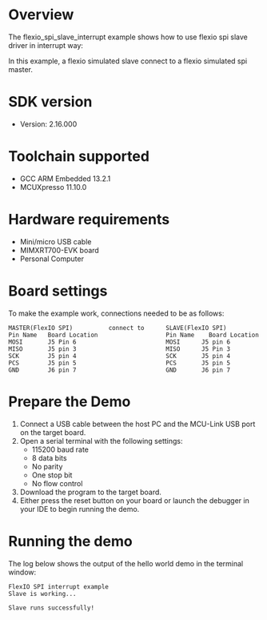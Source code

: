 Overview
========
The flexio_spi_slave_interrupt example shows how to use flexio spi slave  driver in interrupt way:

In this example, a flexio simulated slave connect to a flexio simulated spi master.

SDK version
===========
- Version: 2.16.000

Toolchain supported
===================
- GCC ARM Embedded  13.2.1
- MCUXpresso  11.10.0

Hardware requirements
=====================
- Mini/micro USB cable
- MIMXRT700-EVK board
- Personal Computer

Board settings
==============
To make the example work, connections needed to be as follows:
~~~~~~~~~~~~~~~~~~~~~~~~~~~~~~~~~~~~~~~~~~~~~~~~~~~~~~~~~~~~~~~~~~~~~~
MASTER(FlexIO SPI)          connect to      SLAVE(FlexIO SPI)
Pin Name   Board Location                   Pin Name    Board Location
MOSI       J5 Pin 6                         MOSI      J5 pin 6
MISO       J5 pin 3                         MISO      J5 Pin 3
SCK        J5 pin 4                         SCK       J5 pin 4
PCS        J5 pin 5                         PCS       J5 pin 5
GND        J6 pin 7                         GND       J6 pin 7
~~~~~~~~~~~~~~~~~~~~~~~~~~~~~~~~~~~~~~~~~~~~~~~~~~~~~~~~~~~~~~~~~~~~~~

Prepare the Demo
================
1.  Connect a USB cable between the host PC and the MCU-Link USB port on the target board. 
2.  Open a serial terminal with the following settings:
    - 115200 baud rate
    - 8 data bits
    - No parity
    - One stop bit
    - No flow control
3.  Download the program to the target board.
4.  Either press the reset button on your board or launch the debugger in your IDE to begin running the demo.

Running the demo
================
The log below shows the output of the hello world demo in the terminal window:
~~~~~~~~~~~~~~~~~~~~~~~~~~~~~~~~~~~
FlexIO SPI interrupt example
Slave is working...

Slave runs successfully!
~~~~~~~~~~~~~~~~~~~~~~~~~~~~~~~~~~~
